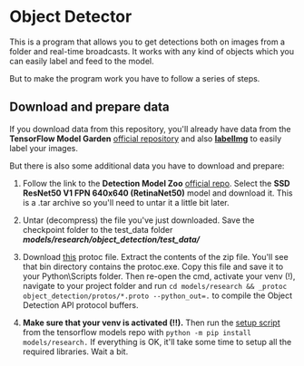 # Object Detector

This is a program that allows you to get detections both on images from a folder and real-time broadcasts.
It works with any kind of objects which you can easily label and feed to the model.  

But to make the program work you have to follow a series of steps.  

## Download and prepare data

If you download data from this repository, you'll already have data from the **TensorFlow Model Garden** [official repository](https://github.com/tensorflow/models)
and also **[labelImg](https://github.com/heartexlabs/labelImg)** to easily label your images.  

But there is also some additional data you have to download and prepare:  

1. Follow the link to the **Detection Model Zoo** [official repo](https://github.com/tensorflow/models/blob/master/research/object_detection/g3doc/tf2_detection_zoo.md).
Select the **SSD ResNet50 V1 FPN 640x640 (RetinaNet50)** model and download it. This is a .tar archive so you'll need to untar it a little bit later.

2. Untar (decompress) the file you've just downloaded. Save the checkpoint folder to the test_data folder **_models/research/object_detection/test_data/_**

3. Download [this](https://github.com/protocolbuffers/protobuf/releases/download/v3.12.4/protoc-3.12.4-win64.zip) protoc file.
Extract the contents of the zip file. You'll see that bin directory contains the protoc.exe. Copy this file and save it to your Python\Scripts folder.
Then re-open the cmd, activate your venv (!), navigate to your project folder and run
`cd models/research && _protoc object_detection/protos/*.proto --python_out=.`
to compile the Object Detection API protocol buffers.

5. **Make sure that your venv is activated (!!).** Then run the [setup script](https://github.com/tensorflow/models/blob/master/research/object_detection/packages/tf2/setup.py) from the tensorflow models repo with `python -m pip install models/research.` If everything is OK, it'll take some time to setup all the required libraries. Wait a bit.

